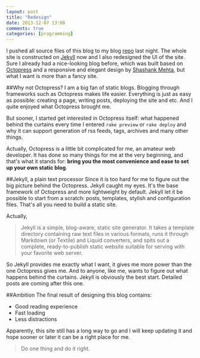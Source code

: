 ```yaml
---
layout: post
title: "Redesign"
date: 2013-12-07 13:00
comments: true
categories: [programming]
---
```

I pushed all source files of this blog to my blog [repo][blog-repo] last night. The whole site is constructed on [Jekyll][jekyll] now and I also redesigned the UI of the site. Sure I already had a nice-looking blog before, which was built based on [Octopress][octopress] and a responsive and elegant design by [Shashank Mehta][credit], but what I want is more than a fancy site.

##Why not Octopress?
I am a big fan of static blogs. Blogging through frameworks such as Octopress makes life easier. Everything is just as easy as possible: creating a page, writing posts, deploying the site and etc. And I quite enjoyed what Octopress brought me.

But sooner, I started get interested in Octopress itself: what happened behind the curtains every time I entered `rake preview` or `rake deploy` and why it can support generation of rss feeds, tags, archives and many other things.

Actually, Octopress is a little bit complicated for me, an amateur web developer. It has done so many things for me at the very beginning, and that's what it stands for: **bring you the most convenience and ease to set up your own static blog**.

##Jekyll, a plain text processor
Since it is too hard for me to figure out the big picture behind the Octopress.
Jekyll caught my eyes. It's the base framework of Octopress and more lightweight by default. Jekyll let it be possible to start from a scratch: posts, templates, stylish and configuration files. That's all you need to build a static site.

Actually,

>Jekyll is a simple, blog-aware, static site generator. It takes a template directory containing raw text files in various formats, runs it through Markdown (or Textile) and Liquid converters, and spits out a complete, ready-to-publish static website suitable for serving with your favorite web server.

So Jekyll provides me exactly what I want, it gives me more power than the one Octopress gives me. And to anyone, like me, wants to figure out what happens behind the curtains. Jekyll is obviously the best start. Detailed posts are coming after this one.

##Ambition
The final result of designing this blog contains:

- Good reading experience
- Fast loading
- Less distractions

Apparently, this site still has a long way to go and I will keep updating it and hope sooner or later it can be a right place for me.

>Do one thing and do it right.



[blog-repo]:https://github.com/onlimii/onlimii.github.io
[octopress]:http://octopress.org
[jekyll]:http://jekyllrb.com
[credit]:http://shashankmehta.in/archive/2012/greyshade.html